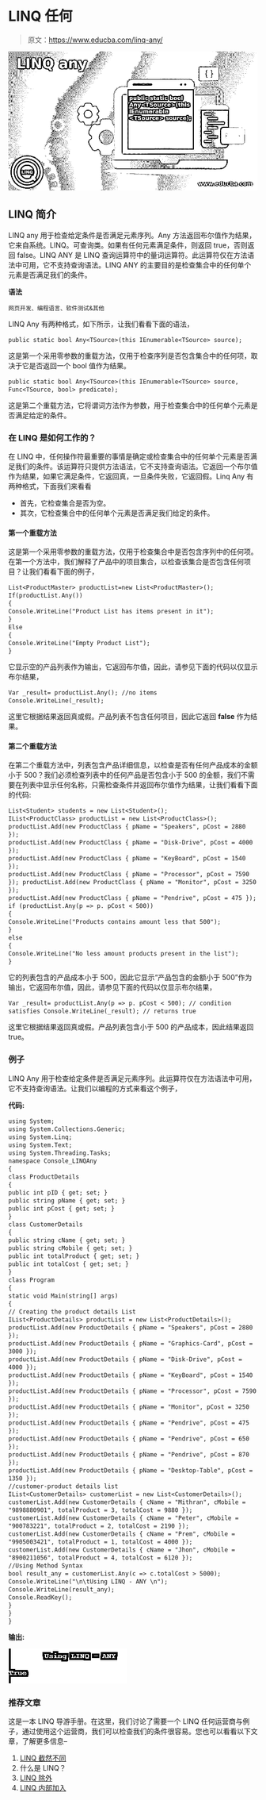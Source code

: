 # LINQ 任何

> 原文：<https://www.educba.com/linq-any/>

![LINQ any](img/eceaa92b51af8b09a48195b6c768eefd.png)



## LINQ 简介

LINQ any 用于检查给定条件是否满足元素序列。Any 方法返回布尔值作为结果，它来自系统。LINQ。可查询类。如果有任何元素满足条件，则返回 true，否则返回 false。LINQ ANY 是 LINQ 查询运算符中的量词运算符。此运算符仅在方法语法中可用，它不支持查询语法。LINQ ANY 的主要目的是检查集合中的任何单个元素是否满足我们的条件。

**语法**

<small>网页开发、编程语言、软件测试&其他</small>

LINQ Any 有两种格式，如下所示，让我们看看下面的语法，

```
public static bool Any<TSource>(this IEnumerable<TSource> source);
```

这是第一个采用零参数的重载方法，仅用于检查序列是否包含集合中的任何项，取决于它是否返回一个 bool 值作为结果。

```
public static bool Any<TSource>(this IEnumerable<TSource> source, Func<TSource, bool> predicate);
```

这是第二个重载方法，它将谓词方法作为参数，用于检查集合中的任何单个元素是否满足给定的条件。

### 在 LINQ 是如何工作的？

在 LINQ 中，任何操作符最重要的事情是确定或检查集合中的任何单个元素是否满足我们的条件。该运算符只提供方法语法，它不支持查询语法。它返回一个布尔值作为结果，如果它满足条件，它返回真，一旦条件失败，它返回假。Linq Any 有两种格式，下面我们来看看

*   首先，它检查集合是否为空。
*   其次，它检查集合中的任何单个元素是否满足我们给定的条件。

#### 第一个重载方法

这是第一个采用零参数的重载方法，仅用于检查集合中是否包含序列中的任何项。在第一个方法中，我们解释了产品中的项目集合，以检查该集合是否包含任何项目？让我们看看下面的例子，

```
List<ProductMaster> productList=new List<ProductMaster>();
If(productList.Any())
{
Console.WriteLine("Product List has items present in it");
}
Else
{
Console.WriteLine("Empty Product List");
}
```

它显示空的产品列表作为输出，它返回布尔值，因此，请参见下面的代码以仅显示布尔结果，

```
Var _result= productList.Any(); //no items
Console.WriteLine(_result);
```

这里它根据结果返回真或假。产品列表不包含任何项目，因此它返回 **false** 作为结果。

#### 第二个重载方法

在第二个重载方法中，列表包含产品详细信息，以检查是否有任何产品成本的金额小于 500？我们必须检查列表中的任何产品是否包含小于 500 的金额，我们不需要在列表中显示任何名称，只需检查条件并返回布尔值作为结果，让我们看看下面的代码:

```
List<Student> students = new List<Student>();
IList<ProductClass> productList = new List<ProductClass>();
productList.Add(new ProductClass { pName = "Speakers", pCost = 2880 });
productList.Add(new ProductClass { pName = "Disk-Drive", pCost = 4000 });
productList.Add(new ProductClass { pName = "KeyBoard", pCost = 1540 });
productList.Add(new ProductClass { pName = "Processor", pCost = 7590 }); productList.Add(new ProductClass { pName = "Monitor", pCost = 3250 });
productList.Add(new ProductClass { pName = "Pendrive", pCost = 475 });
if (productList.Any(p => p. pCost < 500))
{
Console.WriteLine("Products contains amount less that 500");
}
else
{
Console.WriteLine("No less amount products present in the list");
}
```

它的列表包含的产品成本小于 500，因此它显示“产品包含的金额小于 500”作为输出，它返回布尔值，因此，请参见下面的代码以仅显示布尔结果，

```
Var _result= productList.Any(p => p. pCost < 500); // condition satisfies Console.WriteLine(_result); // returns true
```

这里它根据结果返回真或假。产品列表包含小于 500 的产品成本，因此结果返回 true。

### 例子

LINQ Any 用于检查给定条件是否满足元素序列。此运算符仅在方法语法中可用，它不支持查询语法。让我们以编程的方式来看这个例子，

**代码:**

```
using System;
using System.Collections.Generic;
using System.Linq;
using System.Text;
using System.Threading.Tasks;
namespace Console_LINQAny
{
class ProductDetails
{
public int pID { get; set; }
public string pName { get; set; }
public int pCost { get; set; }
}
class CustomerDetails
{
public string cName { get; set; }
public string cMobile { get; set; }
public int totalProduct { get; set; }
public int totalCost { get; set; }
}
class Program
{
static void Main(string[] args)
{
// Creating the product details List
IList<ProductDetails> productList = new List<ProductDetails>();
productList.Add(new ProductDetails { pName = "Speakers", pCost = 2880 });
productList.Add(new ProductDetails { pName = "Graphics-Card", pCost = 3000 });
productList.Add(new ProductDetails { pName = "Disk-Drive", pCost = 4000 });
productList.Add(new ProductDetails { pName = "KeyBoard", pCost = 1540 });
productList.Add(new ProductDetails { pName = "Processor", pCost = 7590 });
productList.Add(new ProductDetails { pName = "Monitor", pCost = 3250 });
productList.Add(new ProductDetails { pName = "Pendrive", pCost = 475 });
productList.Add(new ProductDetails { pName = "Pendrive", pCost = 650 });
productList.Add(new ProductDetails { pName = "Pendrive", pCost = 870 });
productList.Add(new ProductDetails { pName = "Desktop-Table", pCost = 1350 });
//customer-product details list
IList<CustomerDetails> customerList = new List<CustomerDetails>();
customerList.Add(new CustomerDetails { cName = "Mithran", cMobile = "9898880901", totalProduct = 3, totalCost = 9880 });
customerList.Add(new CustomerDetails { cName = "Peter", cMobile = "900783221", totalProduct = 2, totalCost = 2190 });
customerList.Add(new CustomerDetails { cName = "Prem", cMobile = "9905003421", totalProduct = 1, totalCost = 4000 });
customerList.Add(new CustomerDetails { cName = "Jhon", cMobile = "8900211056", totalProduct = 4, totalCost = 6120 });
//Using Method Syntax
bool result_any = customerList.Any(c => c.totalCost > 5000);
Console.WriteLine("\n\tUsing LINQ - ANY \n");
Console.WriteLine(result_any);
Console.ReadKey();
}
}
}
```

**输出:**

![LINQ any output](img/6f1eeafcc29a93ae12f82e65cf26ce26.png)



### 推荐文章

这是一本 LINQ 导游手册。在这里，我们讨论了需要一个 LINQ 任何运营商与例子，通过使用这个运营商，我们可以检查我们的条件很容易。您也可以看看以下文章，了解更多信息–

1.  [LINQ 截然不同](https://www.educba.com/linq-distinct/)
2.  什么是 LINQ？
3.  [LINQ 除外](https://www.educba.com/linq-except/)
4.  [LINQ 内部加入](https://www.educba.com/linq-inner-join/)





